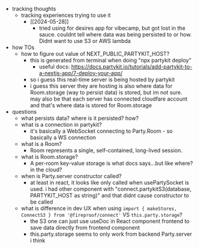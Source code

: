   * tracking thoughts
    * tracking experiences trying to use it
      * [[2024-05-28]]
        * tried using for desires app for vibecamp, but got lost in the sauce. couldnt tell where data was being persisted to or how. Didnt want to use S3 or AWS lambda
  * how TOs
    * how to figure out value of NEXT_PUBLIC_PARTYKIT_HOST?
      * this is generated from terminal when doing "npx partykit deploy"
        * useful docs: https://docs.partykit.io/tutorials/add-partykit-to-a-nextjs-app/7-deploy-your-app/
      * so i guess this real-time server is being hosted by partykit
      * i guess this server they are hosting is also where data for Room.storage (way to persist data) is stored, but im not sure. may also be that each server has connected cloudfare account and that's where data is stored for Room.storage
  * questions
    * what persists data? where is it persisted? how?
    * what is a connection in partykit?
      * it's basically a WebSocket connecting to Party.Room - so basically a WS connection
    * what is a Room?
      * Room represents a single, self-contained, long-lived session.
    * what is Room.storage?
      * A per-room key-value storage is what docs says...but like where? in the cloud?
    * when is Party.server constructor called?
      * at least in react, it looks like only called when usePartySocket is used. i had other component with "connect.partykitS3(database, PARTYKIT_HOST as string)" and that didnt cause constructor to be called
    * what is difference in dev UX when using `import { makeStores, ConnectS3 } from '@fireproof/connect'` VS `this.party.storage`?
      * the S3 one can just use useDoc in React component frontend to save data directly from frontend component
      * this.party.storage seems to only work from backend Party.server i think